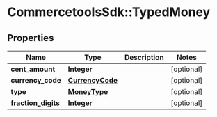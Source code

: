 # CommercetoolsSdk::TypedMoney

## Properties
Name | Type | Description | Notes
------------ | ------------- | ------------- | -------------
**cent_amount** | **Integer** |  | [optional] 
**currency_code** | [**CurrencyCode**](CurrencyCode.md) |  | [optional] 
**type** | [**MoneyType**](MoneyType.md) |  | [optional] 
**fraction_digits** | **Integer** |  | [optional] 

